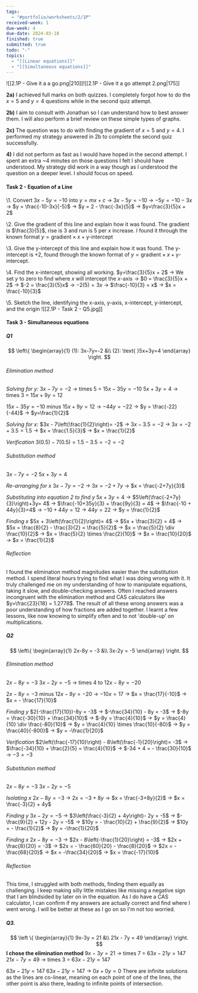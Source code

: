 ```yaml
---
tags:
  - "#portfolio/worksheets/2/1P"
received-week: 1
due-week: 4
due-date: 2024-03-18
finished: true
submitted: true
todo: "-"
topics:
  - "[[Linear equations]]"
  - "[[Simultaneous equations]]"
---
```

![[2.1P - Give it a a go.png|210]]![[2.1P - Give it a go attempt 2.png|175]]

**2a)** I achieved full marks on both quizzes. I completely forgot how to do the $x=5$ and $y=4$ questions while in the second quiz attempt.

**2b)** I aim to consult with Jonathan so I can understand how to best answer them. I will also perform a brief review on these simple types of graphs.

**2c)** The question was to do with finding the gradient of $x=5$ and $y=4$. I performed my strategy answered in 2b to complete the second quiz successfully.

**4\)** I did not perform as fast as I would have hoped in the second attempt. I spent an extra ~4 minutes on those questions I felt I should have understood. My strategy did work in a way though as I understood the question on a deeper level. I should focus on speed.


#### Task 2 - Equation of a Line
\1. Convert $3x-5y=-10$ into $y=mx+c$
-> $3x-5y=-10$
-> $-5y = -10 - 3x$
-> $y = \frac{-10-3x}{-5}$
-> $y = 2 - \frac{-3x}{5}$
-> $y=\frac{3}{5}x + 2$

\2. Give the gradient of this line and explain how it was found.
The gradient is $\frac{3}{5}$, rise is $3$ and run is $5$ per $x$ increase. I found it through the known format $y=\text{gradient} \times x + \text{y-intercept}$

\3. Give the y-intercept of this line and explain how it was found.
The y-intercept is $+2$, found through the known format of $y=\text{gradient} \times x + \text{y-intercept}$.

\4. Find the x-intercept, showing all working.
$y=\frac{3}{5}x + 2$
-> We set $y$ to zero to find where $x$ will intercept the $x$-axis
-> $0 = \frac{3}{5}x + 2$
-> $-2 = \frac{3}{5}x$
-> $-2(5) = 3x$
-> $\frac{-10}{3} = x$
-> $x = \frac{-10}{3}$

\5. Sketch the line, identifying the x-axis, y-axis, x-intercept, y-intercept, and the origin
![[2.1P - Task 2 - Q5.jpg]]


#### Task 3 - Simultaneous equations
##### Q1
$$
\left\{
\begin{array}{1}
	(1): 3x-7y=-2 &\\
	(2): \text{ }5x+3y=4
\end{array}
\right.
$$

###### Elimination method
*Solving for y:*
$3x-7y = -2$
	-> times 5 = $15x - 35y = -10$
$5x + 3y = 4$
	-> times 3 = $15x + 9y = 12$

$15x-35y = -10$
minus
$15x + 9y = 12$
-> $-44y = -22$
-> $y = \frac{-22}{-44}$
-> $y=\frac{1}{2}$

*Solving for x:*
$3x - 7\left(\frac{1}{2}\right)= -2$
-> $3x - 3.5= -2$
-> $3x = -2+3.5 = 1.5$
-> $x = \frac{1.5}{3}$
-> $x = \frac{1}{2}$

*Verification*
$3(0.5) - 7(0.5) = 1.5 - 3.5 = -2 = -2$

###### Substitution method
$3x - 7y = -2$
$5x + 3y = 4$

*Re-arranging for x*
$3x - 7y = -2$
-> $3x = -2 + 7y$
-> $x = \frac{-2+7y}{3}$

*Substituting into equation 2 to find $y$*
$5x+3y=4$
-> $5\left(\frac{-2+7y}{3}\right)+3y= 4$
-> $\frac{-10+35y}{3} + \frac{9y}{3} = 4$
-> $\frac{-10 + 44y}{3}=4$
-> $-10 + 44y = 12$
-> $44y = 22$
-> $y = \frac{1}{2}$

*Finding x*
$5x + 3\left(\frac{1}{2}\right)= 4$
-> $5x + \frac{3}{2} = 4$
-> $5x = \frac{8}{2} - \frac{3}{2} = \frac{5}{2}$
-> $x = \frac{5}{2} \div \frac{10}{2}$
-> $x = \frac{5}{2} \times \frac{2}{10}$
-> $x = \frac{10}{20}$
-> $x = \frac{1}{2}$

###### Reflection
I found the elimination method magnitudes easier than the substitution method. I spend literal hours trying to find what I was doing wrong with it. It truly challenged me on my understanding of how to manipulate equations, taking it slow, and double-checking answers. Often I reached answers incongruent with the elimination method and CAS calculators like $y=\frac{23}{18} = 1.2778$. The result of all these wrong answers was a poor understanding of how fractions are added together. I learnt a few lessons, like now knowing to simplify often and to not 'double-up' on multiplications.






##### Q2
$$
\left\{
\begin{array}{1}
	2x-8y = -3 &\\
	3x-2y = -5
\end{array}
\right.
$$

###### Elimination method
$2x - 8y = -3$
$3x-2y=-5$
	-> times 4 to $12x - 8y = -20$

$2x - 8y = -3$
minus
$12x - 8y = -20$
-> $-10x = 17$
-> $x = \frac{17}{-10}$
-> $x = - \frac{17}{10}$

*Finding y*
$2(-\frac{17}{10})-8y = -3$
-> $-\frac{34}{10} - 8y = -3$
-> $-8y = \frac{-30}{10} + \frac{34}{10}$
-> $-8y = \frac{4}{10}$
-> $y = \frac{4}{10} \div \frac{-80}{10}$
-> $y = \frac{4}{10} \times \frac{10}{-80}$
-> $y = \frac{40}{-800}$
-> $y = -\frac{1}{20}$

*Verification*
$2\left(\frac{-17}{10}\right) - 8\left(\frac{-1}{20}\right)= -3$
-> $\frac{-34}{10} + \frac{2}{5} = \frac{4}{10}$
-> $-34 + 4 = - \frac{30}{10}$
-> $-3 = -3$

###### Substitution method
$2x - 8y = -3$
$3x-2y=-5$

*Isolating $x$*
$2x - 8y = -3$
-> $2x = -3 + 8y$
-> $x = \frac{-3+8y}{2}$
-> $x = \frac{-3}{2} + 4y$

*Finding y*
$3x - 2y = -5$
-> $3\left(\frac{-3}{2} + 4y\right)- 2y = -5$
-> $-\frac{9}{2} + 12y - 2y = -5$
-> $10y = - \frac{10}{2} + \frac{9}{2}$
-> $10y = - \frac{1}{2}$
-> $y = -\frac{1}{20}$

*Finding x*
$2x - 8y = -3$
-> $2x - 8\left(-\frac{1}{20}\right) = -3$
-> $2x + \frac{8}{20} = -3$
-> $2x = - \frac{60}{20} - \frac{8}{20}$
-> $2x = -\frac{68}{20}$
-> $x = -\frac{34}{20}$
-> $x = \frac{-17}{10}$

###### Reflection
This time, I struggled with both methods, finding them equally as challenging. I keep making silly little mistakes like missing a negative sign that I am blindsided by later on in the equation. As I do have a CAS calculator, I can confirm if my answers are actually correct and find where I went wrong. I will be better at these as I go on so I'm not too worried.


##### Q3. 
$$
\left \{
	\begin{array}{1}
		9x-3y = 21 &\\
		21x - 7y = 49
	\end{array}
\right.
$$
**I chose the elimination method**
$9x-3y = 21$
-> times 7 = $63x-21y=147$
$21x - 7y = 49$
-> times 3 = $63x-21y=147$

$63x-21y=147$
$63x-21y=147$
-> $0x + 0y = 0$
There are infinite solutions as the lines are co-linear, meaning on each point of one of the lines, the other point is also there, leading to infinite points of intersection.

